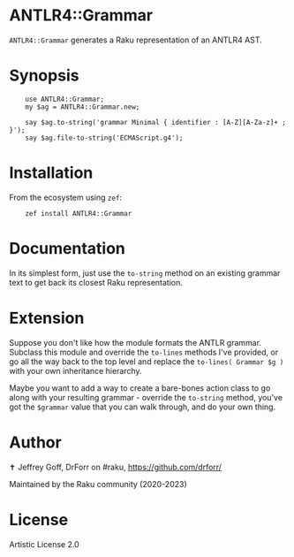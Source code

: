 ANTLR4::Grammar
===============

`ANTLR4::Grammar` generates a Raku representation of an ANTLR4 AST.

Synopsis
========

        use ANTLR4::Grammar;
        my $ag = ANTLR4::Grammar.new;

        say $ag.to-string('grammar Minimal { identifier : [A-Z][A-Za-z]+ ; }');
        say $ag.file-to-string('ECMAScript.g4');

Installation
============

From the ecosystem using `zef`:

        zef install ANTLR4::Grammar

Documentation
=============

In its simplest form, just use the `to-string` method on an existing grammar text to get back its closest Raku representation.

Extension
=========

Suppose you don't like how the module formats the ANTLR grammar. Subclass this module and override the `to-lines` methods I've provided, or go all the way back to the top level and replace the `to-lines( Grammar $g )` with your own inheritance hierarchy.

Maybe you want to add a way to create a bare-bones action class to go along with your resulting grammar - override the `to-string` method, you've got the `$grammar` value that you can walk through, and do your own thing.

Author
======

✝ Jeffrey Goff, DrForr on #raku, https://github.com/drforr/

Maintained by the Raku community (2020-2023)

License
=======

Artistic License 2.0

